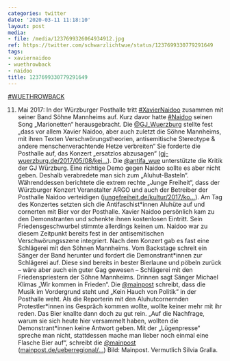 ```yaml
---
categories: twitter
date: '2020-03-11 11:18:10'
layout: post
media:
- file: /media/1237699326064934912.jpg
ref: https://twitter.com/schwarzlichtwue/status/1237699330779291649
tags:
- xaviernaidoo
- wuethrowback
- naidoo
title: 1237699330779291649
---
```

[#WUETHROWBACK](/t/wuethrowback)



11. Mai 2017: In der Würzburger Posthalle tritt [#XavierNaidoo](/t/xaviernaidoo) zusammen mit seiner Band Söhne Mannheims auf. Kurz davor hatte [#Naidoo](/t/naidoo) seinen Song „Marionetten“ herausgebracht. 
Die [@GJ_Wuerzburg](https://twitter.com/GJ_Wuerzburg) stellte fest „dass vor allem Xavier Naidoo, aber auch zuletzt die Söhne Mannheims, mit ihren Texten Verschwörungstheorien, antisemitische Stereotype &amp; andere menschenverachtende Hetze verbreiten“
Sie forderte die Posthalle auf, das Konzert „ersatzlos abzusagen“ ([gj-wuerzburg.de/2017/05/08/kei…](https://gj-wuerzburg.de/2017/05/08/keine-buehne-fuer-antisemitismus-und-verschwoerungstheorien-den-auftritt-von-xavier-naidoo-in-der-posthalle-absagen/)).
Die [@antifa_wue](https://twitter.com/antifa_wue) unterstützte die Kritik der GJ Würzburg. Eine richtige Demo gegen Naidoo sollte es aber nicht geben. Deshalb verabredete man sich zum „Aluhut-Basteln“.
Währenddessen berichtete die extrem rechte „Junge Freiheit“, dass der Würzburger Konzert Veranstalter ARGO und auch der Betreiber der Posthalle Naidoo verteidigen ([jungefreiheit.de/kultur/2017/ko…](https://jungefreiheit.de/kultur/2017/konzertveranstalter-steht-zu-xavier-naidoo-gruene-fordern-absage/)).
Am Tag des Konzertes setzten sich die Antifaschist\*innen Aluhüte auf und cornerten mit Bier vor der Posthalle. Xavier Naidoo persönlich kam zu den Demonstranten und schenkte ihnen kostenlosen Eintritt.
Sein Friedensgeschwurbel stimmte allerdings keinen um. Naidoo war zu diesem Zeitpunkt bereits fest in der antisemitischen Verschwörungsszene integriert.
Nach dem Konzert gab es fast eine Schlägerei mit den Söhnen Mannheims. Vom Backstage schreit ein Sänger der Band herunter und fordert die Demonstrant\*innen zur Schlägerei auf.
Diese sind bereits in bester Bierlaune und pöbeln zurück – wäre aber auch ein guter Gag gewesen – Schlägerei mit den Friedenspriestern der Söhne Mannheims.
Drinnen sagt Sänger Michael Klimas „Wir kommen in Frieden“. Die [@mainpost](https://twitter.com/mainpost) schreibt, dass die Musik im Vordergrund steht und „Kein Hauch von Politik“ in der Posthalle weht.
Als die Reporterin mit den Aluhutcornernden Protestler\*innen ins Gespräch kommen wollte, wollte keiner mehr mit ihr reden. Das Bier knallte dann doch zu gut rein. „Auf die Nachfrage, warum sie sich heute hier versammelt haben, wollten die Demonstrant\*innen keine Antwort geben.
Mit der „Lügenpresse“ spreche man nicht, stattdessen mache man lieber noch einmal eine Flasche Bier auf“, schreibt die [@mainpost](https://twitter.com/mainpost) ([mainpost.de/ueberregional/…](https://www.mainpost.de/ueberregional/kulturwelt/kultur/Soehne-Mannheims-geben-sich-unpolitisch;art3809,9592037))
Bild: Mainpost. Vermutlich Silvia Gralla.